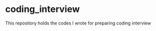 coding_interview
================
This repository holds the codes I wrote for preparing coding interview
